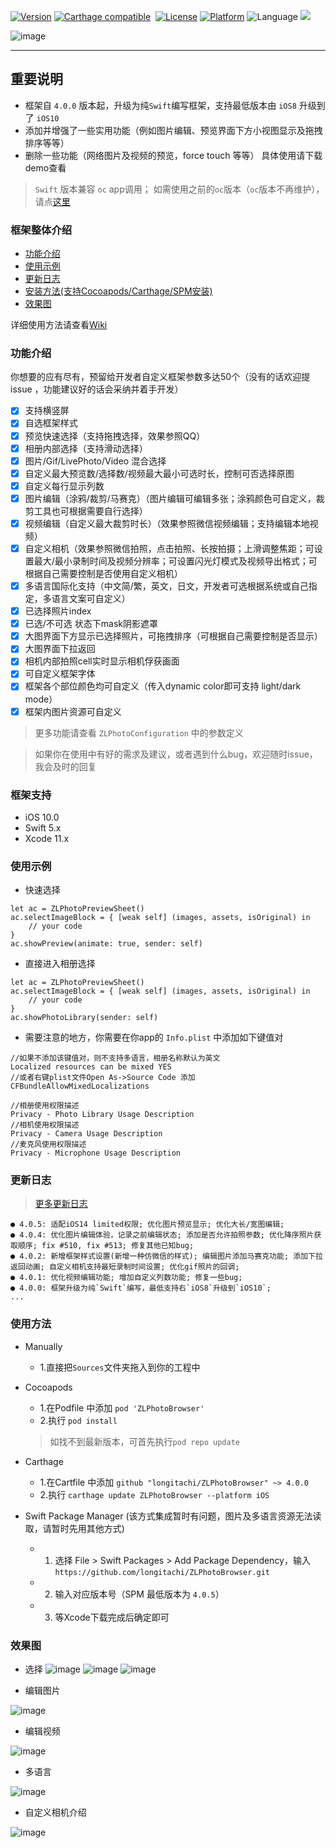 [![Version](https://img.shields.io/cocoapods/v/ZLPhotoBrowser.svg?style=flat)](http://cocoadocs.org/docsets/ZLPhotoBrowser)
[![Carthage compatible](https://img.shields.io/badge/Carthage-compatible-4BC51D.svg?style=flat)](https://github.com/Carthage/Carthage)&nbsp;
[![License](https://img.shields.io/cocoapods/l/ZLPhotoBrowser.svg?style=flat)](http://cocoadocs.org/docsets/ZLPhotoBrowser)
[![Platform](https://img.shields.io/cocoapods/p/ZLPhotoBrowser.svg?style=flat)](http://cocoadocs.org/docsets/ZLPhotoBrowser)
![Language](https://img.shields.io/badge/Language-%20Swift%20-blue.svg)
<a href="http://www.jianshu.com/u/a02909a8a93b"><img src="https://img.shields.io/badge/JianShu-@longitachi-red.svg?style=flat"></a>

![image](https://github.com/longitachi/ImageFolder/blob/master/ZLPhotoBrowser/preview_with_title.png)

----------------------------------------

## 重要说明
* 框架自 `4.0.0` 版本起，升级为纯`Swift`编写框架，支持最低版本由 `iOS8` 升级到了 `iOS10`
* 添加并增强了一些实用功能（例如图片编辑、预览界面下方小视图显示及拖拽排序等等）
* 删除一些功能（网络图片及视频的预览，force touch 等等）
具体使用请下载demo查看

> `Swift` 版本兼容 `oc` app调用；  如需使用之前的`oc`版本（`oc`版本不再维护），请点[这里](https://github.com/longitachi/ZLPhotoBrowser-objc)

### 框架整体介绍
* [功能介绍](#功能介绍)
* [使用示例](#使用示例)
* [更新日志](#更新日志)
* [安装方法(支持Cocoapods/Carthage/SPM安装)](#安装方法)
* [效果图](#效果图)

详细使用方法请查看[Wiki](https://github.com/longitachi/ZLPhotoBrowser/wiki)

### <a id="功能介绍"></a>功能介绍
你想要的应有尽有，预留给开发者自定义框架参数多达50个（没有的话欢迎提 issue ，功能建议好的话会采纳并着手开发）
- [x] 支持横竖屏
- [x] 自选框架样式
- [x] 预览快速选择（支持拖拽选择，效果参照QQ）
- [x] 相册内部选择（支持滑动选择）
- [x] 图片/Gif/LivePhoto/Video 混合选择
- [x] 自定义最大预览数/选择数/视频最大最小可选时长，控制可否选择原图
- [x] 自定义每行显示列数
- [x] 图片编辑（涂鸦/裁剪/马赛克）（图片编辑可编辑多张；涂鸦颜色可自定义，裁剪工具也可根据需要自行选择）
- [x] 视频编辑（自定义最大裁剪时长）（效果参照微信视频编辑；支持编辑本地视频）
- [x] 自定义相机（效果参照微信拍照，点击拍照、长按拍摄；上滑调整焦距；可设置最大/最小录制时间及视频分辨率；可设置闪光灯模式及视频导出格式；可根据自己需要控制是否使用自定义相机）
- [x] 多语言国际化支持（中文简/繁，英文，日文，开发者可选根据系统或自己指定，多语言文案可自定义）
- [x] 已选择照片index
- [x] 已选/不可选 状态下mask阴影遮罩
- [x] 大图界面下方显示已选择照片，可拖拽排序（可根据自己需要控制是否显示）
- [x] 大图界面下拉返回
- [x] 相机内部拍照cell实时显示相机俘获画面
- [x] 可自定义框架字体
- [x] 框架各个部位颜色均可自定义（传入dynamic color即可支持 light/dark mode）
- [x] 框架内图片资源可自定义
> 更多功能请查看 `ZLPhotoConfiguration` 中的参数定义

> 如果你在使用中有好的需求及建议，或者遇到什么bug，欢迎随时issue，我会及时的回复
 
 ### 框架支持
 * iOS 10.0
 * Swift 5.x
 * Xcode 11.x
 
 ### <a id="使用示例"></a>使用示例
 - 快速选择
 ```
 let ac = ZLPhotoPreviewSheet()
 ac.selectImageBlock = { [weak self] (images, assets, isOriginal) in
     // your code
 }
 ac.showPreview(animate: true, sender: self)
 ```
 
 - 直接进入相册选择
 ```
 let ac = ZLPhotoPreviewSheet()
 ac.selectImageBlock = { [weak self] (images, assets, isOriginal) in
     // your code
 }
 ac.showPhotoLibrary(sender: self)
 ```
 
 - 需要注意的地方，你需要在你app的 `Info.plist` 中添加如下键值对
 ```
 //如果不添加该键值对，则不支持多语言，相册名称默认为英文
 Localized resources can be mixed YES
 //或者右键plist文件Open As->Source Code 添加
 CFBundleAllowMixedLocalizations
 
 //相册使用权限描述
 Privacy - Photo Library Usage Description
 //相机使用权限描述
 Privacy - Camera Usage Description
 //麦克风使用权限描述
 Privacy - Microphone Usage Description
 ```
 
 
### 更新日志
> [更多更新日志](https://github.com/longitachi/ZLPhotoBrowser/blob/master/UPDATELOG.md)
```
● 4.0.5: 适配iOS14 limited权限; 优化图片预览显示; 优化大长/宽图编辑; 
● 4.0.4: 优化图片编辑体验，记录之前编辑状态; 添加是否允许拍照参数; 优化降序照片获取顺序; fix #510, fix #513; 修复其他已知bug;
● 4.0.2: 新增框架样式设置(新增一种仿微信的样式); 编辑图片添加马赛克功能; 添加下拉返回动画; 自定义相机支持最短录制时间设置; 优化gif照片的回调;
● 4.0.1: 优化视频编辑功能; 增加自定义列数功能; 修复一些bug;
● 4.0.0: 框架升级为纯`Swift`编写，最低支持右`iOS8`升级到`iOS10`;
...
```

### <a id="安装方法"></a>使用方法

* Manually 
  * 1.直接把`Sources`文件夹拖入到你的工程中
  
* Cocoapods
  * 1.在Podfile 中添加 `pod 'ZLPhotoBrowser'`
  * 2.执行 `pod install`
  > 如找不到最新版本，可首先执行`pod repo update`
  
* Carthage
  * 1.在Cartfile 中添加 `github "longitachi/ZLPhotoBrowser" ~> 4.0.0`
  * 2.执行 `carthage update ZLPhotoBrowser --platform iOS`
  
* Swift Package Manager (该方式集成暂时有问题，图片及多语言资源无法读取，请暂时先用其他方式)
  * 1. 选择 File > Swift Packages > Add Package Dependency，输入 `https://github.com/longitachi/ZLPhotoBrowser.git`
  * 2. 输入对应版本号（SPM 最低版本为 `4.0.5`）
  * 3. 等Xcode下载完成后确定即可

### <a id="效果图"></a> 效果图
- 选择
![image](https://github.com/longitachi/ImageFolder/blob/master/ZLPhotoBrowser/%E5%BF%AB%E9%80%9F%E9%80%89%E6%8B%A9.gif)
![image](https://github.com/longitachi/ImageFolder/blob/master/ZLPhotoBrowser/%E7%9B%B8%E5%86%8C%E5%86%85%E9%83%A8%E9%80%89%E6%8B%A9.gif)
![image](https://github.com/longitachi/ImageFolder/blob/master/ZLPhotoBrowser/%E9%A2%84%E8%A7%88%E5%A4%A7%E5%9B%BE.gif)

- 编辑图片

![image](https://github.com/longitachi/ImageFolder/blob/master/ZLPhotoBrowser/editImage.gif)

- 编辑视频

![image](https://github.com/longitachi/ImageFolder/blob/master/ZLPhotoBrowser/editVideo.gif)

- 多语言

![image](https://github.com/longitachi/ImageFolder/blob/master/ZLPhotoBrowser/%E5%A4%9A%E8%AF%AD%E8%A8%80.gif)

- 自定义相机介绍

![image](https://github.com/longitachi/ImageFolder/blob/master/ZLPhotoBrowser/introduce.png)


